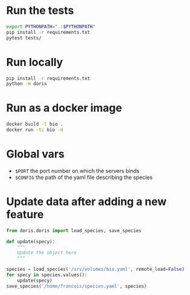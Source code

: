 # Run the tests

```bash
export PYTHONPATH=".:$PYTHONPATH"
pip install -r requirements.txt
pytest tests/
```

# Run locally

```bash
pip install -r requirements.txt
python -m doris
```

# Run as a docker image

```bash
docker build -t bio .
docker run -ti bio -d
```

# Global vars

* `$PORT` the port number on which the servers binds
* `$CONFIG` the path of the yaml file describing the species

# Update data after adding a new feature

```python
from doris.doris import load_species, save_species

def update(specy):
    """
    Update the object here
    """

species = load_species('/srv/volumes/bio.yaml', remote_load=False)
for specy in species.values():
    update(specy)
save_species('/home/francois/species.yaml', species)
```
